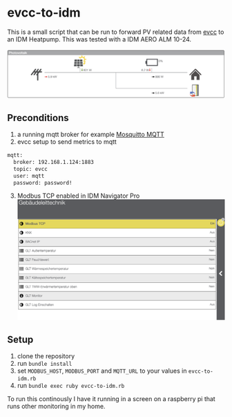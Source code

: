 # evcc-to-idm

This is a small script that can be run to forward PV related data from [evcc](https://evcc.io) to an IDM Heatpump. This was tested with a IDM AERO ALM 10-24.

![Screenshot of the IDM Navigator Pro overview showing PV data](docs/ScreenshotIDM.png)

## Preconditions

1. a running mqtt broker for example [Mosquitto MQTT](https://mosquitto.org)
2. evcc setup to send metrics to mqtt
```
mqtt:
  broker: 192.168.1.124:1883
  topic: evcc
  user: mqtt
  password: password!
```
3. Modbus TCP enabled in IDM Navigator Pro 
![Enabled Modbus TCP in GLT section in IDM Navigator UI](docs/ScreenshotGLT.png)

## Setup

1. clone the repository
2. run `bundle install`
3. set `MODBUS_HOST`, `MODBUS_PORT` and `MQTT_URL` to your values in `evcc-to-idm.rb`
4. run `bundle exec ruby evcc-to-idm.rb`

To run this continously I have it running in a screen on a raspberry pi that runs other monitoring in my home. 